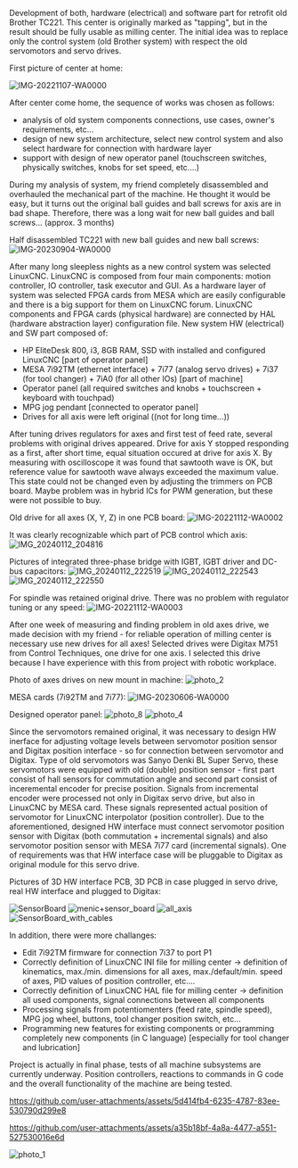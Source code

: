 Development of both, hardware (electrical) and software part for retrofit old Brother TC221. This center is originally marked as "tapping", but in the result should be fully usable as milling center. 
The initial idea was to replace only the control system (old Brother system) with respect the old servomotors and servo drives. 

First picture of center at home:

![IMG-20221107-WA0000](https://github.com/user-attachments/assets/da44bedb-ecaa-45ca-a4a1-afe26e9db1b9)

After center come home, the sequence of works was chosen as follows:
  - analysis of old system components connections, use cases, owner's requirements, etc...
  - design of new system architecture, select new control system and also select hardware for connection with hardware layer
  - support with design of new operator panel (touchscreen switches, physically switches, knobs for set speed, etc....)

During my analysis of system, my friend completely disassembled and overhauled the mechanical part of the machine. He thought it would be easy, but it turns out the original ball guides and ball screws for axis are in bad shape. 
Therefore, there was a long wait for new ball guides and ball screws... (approx. 3 months)

Half disassembled TC221 with new ball guides and new ball screws:
![IMG-20230904-WA0000](https://github.com/user-attachments/assets/9a8be5c7-bccd-4e92-b42c-012506c3f2d0)

After many long sleepless nights as a new control system was selected LinuxCNC. LinuxCNC is composed from four main components: motion controller, IO controller, task executor and GUI.
As a hardware layer of system was selected FPGA cards from MESA which are easily configurable and there is a big support for them on LinuxCNC forum. 
LinuxCNC components and FPGA cards (physical hardware) are connected by HAL (hardware abstraction layer) configuration file.
New system HW (electrical) and SW part composed of:
  - HP EliteDesk 800, i3, 8GB RAM, SSD with installed and configured LinuxCNC [part of operator panel]
  - MESA 7i92TM (ethernet interface) + 7i77 (analog servo drives) + 7i37 (for tool changer) + 7iA0 (for all other IOs) [part of machine]
  - Operator panel (all required switches and knobs + touchscreen + keyboard with touchpad)
  - MPG jog pendant [connected to operator panel]
  - Drives for all axis were left original ((not for long time...))

After tuning drives regulators for axes and first test of feed rate, several problems with original drives appeared. Drive for axis Y stopped responding as a first, after short time, equal situation occured at drive for axis X. By measuring with oscilloscope it was found that sawtooth wave is OK, but reference value for sawtooth wave always exceeded the maximum value. This state could not be changed even by adjusting the trimmers on PCB board. Maybe problem was in hybrid ICs for PWM generation, but these were not possible to buy. 

Old drive for all axes (X, Y, Z) in one PCB board: 
![IMG-20221112-WA0002](https://github.com/user-attachments/assets/0ebe3f6e-58ed-4c30-9ace-1e9745b85bce)

It was clearly recognizable which part of PCB control which axis:
![IMG_20240112_204816](https://github.com/user-attachments/assets/d6bd2f2e-308b-4cf8-9c98-776d204179c1)

Pictures of integrated three-phase bridge with IGBT, IGBT driver and DC-bus capacitors:
![IMG_20240112_222519](https://github.com/user-attachments/assets/3ffc4ce2-baa1-4933-bf83-97e722ae29f0)
![IMG_20240112_222543](https://github.com/user-attachments/assets/18f5b28e-3490-489b-9516-dbab0dcdab1a)
![IMG_20240112_222550](https://github.com/user-attachments/assets/99a71e0e-5a0a-4f73-8334-96fe6b7286f1)

For spindle was retained original drive. There was no problem with regulator tuning or any speed: 
![IMG-20221112-WA0003](https://github.com/user-attachments/assets/7f65a79f-37d5-410a-ac0e-c2a08f534725)

After one week of measuring and finding problem in old axes drive, we made decision with my friend - for reliable operation of milling center is necessary use new drives for all axes! 
Selected drives were Digitax M751 from Control Techniques, one drive for one axis. I selected this drive because I have experience with this from project with robotic workplace.

Photo of axes drives on new mount in machine:
![photo_2](https://github.com/user-attachments/assets/82131adb-7934-4b67-8e6c-13570168ca9f)


MESA cards (7i92TM and 7i77):
![IMG-20230606-WA0000](https://github.com/user-attachments/assets/063e0916-ff75-40d2-8f17-cd98b6101a66)

Designed operator panel:
![photo_8](https://github.com/user-attachments/assets/04bf2384-a658-4e85-9668-ea0498b4b8c4)
![photo_4](https://github.com/user-attachments/assets/a4d1b1c3-fdb9-47ae-a84d-89f1e83be712)


Since the servomotors remained original, it was necessary to design HW inerface for adjusting voltage levels between servomotor position sensor and Digitax position interface - so for connection between servomotor and Digitax. Type of old servomotors was Sanyo Denki BL Super Servo, these servomotors were equipped with old (double) position sensor - first part consist of hall sensors for commutation angle and second part consist of inceremental encoder for precise position. Signals from incremental encoder were processed not only in Digitax servo drive, but also in LinuxCNC by MESA card. These signals represented actual position of servomotor for LinuxCNC interpolator (position controller). Due to the aforementioned, designed HW interface must connect servomotor position sensor with Digitax (both commutation + incremental signals) and also servomotor position sensor with MESA 7i77 card (incremental signals). One of requirements was that HW interface case will be pluggable to Digitax as original module for this servo drive. 

Pictures of 3D HW interface PCB, 3D PCB in case plugged in servo drive, real HW interface and plugged to Digitax:

![SensorBoard](https://github.com/user-attachments/assets/bdebf918-c118-4805-960f-c7c86519be3d)
![menic+sensor_board](https://github.com/user-attachments/assets/00b9f92e-fda7-4e2e-9075-bcc76f3df7fc)
![all_axis](https://github.com/user-attachments/assets/0e84b518-543a-4cdb-8e07-b2d81aa4a912)
![SensorBoard_with_cables](https://github.com/user-attachments/assets/3ff1135c-ea91-41f5-9e22-22ff722d7b7c)

In addition, there were more challanges:
  - Edit 7i92TM firmware for connection 7i37 to port P1
  - Correctly definition of LinuxCNC INI file for milling center -> definition of kinematics, max./min. dimensions for all axes, max./default/min. speed of axes, PID values of position controller, etc....
  - Correctly definition of LinuxCNC HAL file for milling center -> definition all used components, signal connections between all components
  - Processing signals from potentiomenters (feed rate, spindle speed), MPG jog wheel, buttons, tool changer position switch, etc...
  - Programming new features for existing components or programming completely new components (in C language) [especially for tool changer and lubrication]

Project is actually in final phase, tests of all machine subsystems are currently underway. Position controllers, reactions to commands in G code and the overall functionality of the machine are being tested.


https://github.com/user-attachments/assets/5d414fb4-6235-4787-83ee-530790d299e8

https://github.com/user-attachments/assets/a35b18bf-4a8a-4477-a551-527530016e6d

![photo_1](https://github.com/user-attachments/assets/5467b4b4-6795-4371-92aa-b6e1ecce39dc)



